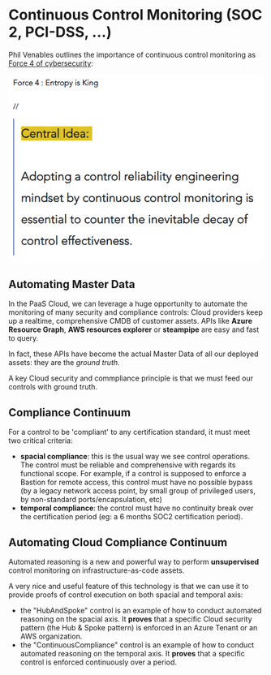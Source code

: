 # Continuous Control Monitoring (SOC 2, PCI-DSS, ...)

Phil Venables outlines the importance of continuous control monitoring as [Force 4 of cybersecurity](https://www.philvenables.com/post/fighting-security-entropy):

  ![Force 4](https://github.com/labyrinthinesecurity/automatedReasoning/blob/main/controls/ContinuousCompliance/Force4.PNG)
  
## Automating Master Data

In the PaaS Cloud, we can leverage a huge opportunity to automate the monitoring of many security and compliance controls: Cloud providers keep up a realtime, comprehensive CMDB of customer assets. APIs like **Azure Resource Graph**, **AWS resources explorer** or **steampipe** are easy and fast to query.

In fact, these APIs have become the actual Master Data of all our deployed assets: they are the *ground truth*. 

A key Cloud security and commpliance principle is that we must feed our controls with ground truth.

## Compliance Continuum

For a control to be 'compliant' to any certification standard, it must meet two critical criteria:
- **spacial compliance**: this is the usual way we see control operations. The control must be reliable and comprehensive with regards its functional scope. For example, if a control is supposed to enforce a Bastion for remote access, this control must have no possible bypass (by a legacy network access point, by small group of privileged users, by non-standard ports/encapsulation, etc)
- **temporal compliance**: the control must have no continuity break over the certification period (eg: a 6 months SOC2 certification period).

## Automating Cloud Compliance Continuum

Automated reasoning is a new and powerful way to perform **unsupervised** control monitoring on infrastructure-as-code assets.

A very nice and useful feature of this technology is that we can use it to provide proofs of control execution on both spacial and temporal axis:

- the "HubAndSpoke" control is an example of how to conduct automated reasoning on the spacial axis. It **proves** that a specific Cloud security pattern (the Hub & Spoke pattern) is enforced in an Azure Tenant or an AWS organization.
- the "ContinuousCompliance" control is an example of how to conduct automated reasoning on the temporal axis. It **proves** that a specific control is enforced continuously over a period.

